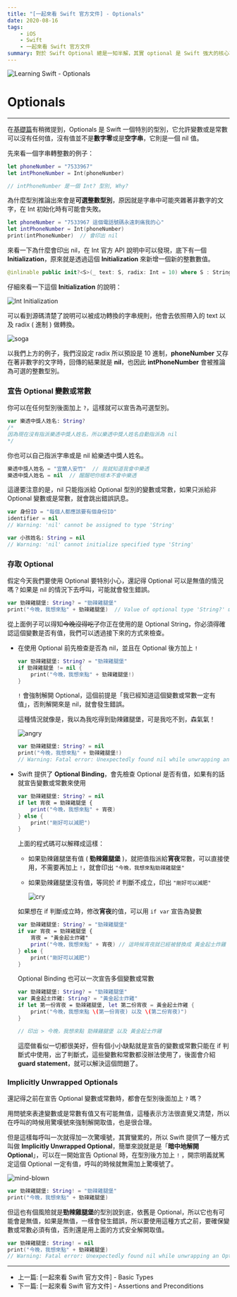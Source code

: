 ```yaml
---
title: "[一起來看 Swift 官方文件] - Optionals"
date: 2020-08-16
tags:
    - iOS
    - Swift
    - 一起來看 Swift 官方文件
summary: 對於 Swift Optional 總是一知半解，其實 optional 是 Swift 強大的核心功能之一
---
```


![Learning Swift - Optionals](@assets/20200816/banner2.jpg)

# Optionals

---

在[基礎篇](https://andrewwuu.com/tw/2020/08/10/the-basics/)有稍微提到，Optionals 是 Swift 一個特別的型別，它允許變數或是常數可以沒有任何值，沒有值並不是**數字零**或是**空字串**，它則是一個 nil 值。

先來看一個字串轉整數的例子：

```swift
let phoneNumber = "7533967"
let intPhoneNumber = Int(phoneNumber)

// intPhoneNumber 是一個 Int? 型別, Why?
```

為什麼型別推論出來會是**可選整數型別**，原因就是字串中可能夾雜著非數字的文字，在 Int 初始化時有可能會失敗。

```swift
let phoneNumber = "7533967 這個電話號碼永遠刺痛我的心"
let intPhoneNumber = Int(phoneNumber)
print(intPhoneNumber)  // 會印出 nil
```

來看一下為什麼會印出 nil，在 Int 官方 API 說明中可以發現，底下有一個 **Initialization**，原來就是透過這個 **Initialization** 來新增一個新的整數數值。

```swift
@inlinable public init?<S>(_ text: S, radix: Int = 10) where S : StringProtocol
```

仔細來看一下這個 **Initialization** 的說明：

![Int Initialization](@assets/20200816/init.png "Swift Int initialization")

可以看到源碼清楚了說明可以被成功轉換的字串規則，他會去依照帶入的 text 以及 radix ( 進制 ) 做轉換。

![soga](@assets/20200816/soga.gif "soga")

以我們上方的例子，我們沒設定 radix 所以預設是 10 進制，**phoneNumber** 又存在著非數字的文字時，回傳的結果就是 **nil**，也因此 **intPhoneNumber** 會被推論為可選的整數型別。

### 宣告 Optional 變數或常數

你可以在任何型別後面加上 `?`，這樣就可以宣告為可選型別。

```swift
var 樂透中獎人姓名: String?
/* 
因為現在沒有指派樂透中獎人姓名，所以樂透中獎人姓名自動指派為 nil
*/
```

你也可以自己指派字串或是 nil 給樂透中獎人姓名。

```swift
樂透中獎人姓名 = "宜蘭人安竹"  // 我就知道我會中樂透
樂透中獎人姓名 = nil  // 醒醒吧你根本不會中樂透
```

這邊要注意的是，nil 只能指派給 Optional 型別的變數或常數，如果只派給非 Optional 變數或是常數，就會跳出錯誤訊息。

```swift
var 身份ID = "每個人都應該要有個身份ID"
identifier = nil
// Warning: 'nil' cannot be assigned to type 'String'

var 小孩姓名: String = nil
// Warning: 'nil' cannot initialize specified type 'String'
```

### 存取 Optional

假定今天我們要使用 Optional 要特別小心，還記得 Optional 可以是無值的情況嗎？如果是 nil 的情況下去呼叫，可能就會發生錯誤。

```swift
var 勁辣雞腿堡: String? = "勁辣雞腿堡"
print("今晚，我想來點" + 勁辣雞腿堡)  // Value of optional type 'String?' must be unwrapped to a value of type 'String'
```

從上面例子可以得知~~今晚沒得吃了~~你正在使用的是 Optional String，你必須得確認這個變數是否有值，我們可以透過接下來的方式來檢查。

- 在使用 Optional 前先檢查是否為 nil，並且在 Optional 後方加上 `!`

    ```swift
    var 勁辣雞腿堡: String? = "勁辣雞腿堡"
    if 勁辣雞腿堡 != nil {
    	print("今晚，我想來點" + 勁辣雞腿堡!)
    }
    ```

    `!` 會強制解開 Optional，這個前提是「我已經知道這個變數或常數一定有值」，否則解開來是 nil，就會發生錯誤。

    這種情況就像是，我以為我吃得到勁辣雞腿堡，可是我吃不到，森氣氣！

    ![angry](@assets/20200816/angry.gif)

    ```swift
    var 勁辣雞腿堡: String? = nil
    print("今晚，我想來點" + 勁辣雞腿堡!)
    // Warning: Fatal error: Unexpectedly found nil while unwrapping an Optional value
    ```

- Swift 提供了 **Optional Binding**，會先檢查 Optional 是否有值，如果有的話就宣告變數或常數來使用

    ```swift
    var 勁辣雞腿堡: String? = nil
    if let 宵夜 = 勁辣雞腿堡 {
    	print("今晚，我想來點" + 宵夜)
    } else {
    	print("剛好可以減肥")
    }
    ```

    上面的程式碼可以解釋成這樣：

    - 如果勁辣雞腿堡有值 ( **勁辣雞腿堡** )，就把值指派給**宵夜**常數，可以直接使用，不需要再加上 `!`，就會印出 `"今晚，我想來點勁辣雞腿堡"`
    - 如果勁辣雞腿堡沒有值，等同於 if 判斷不成立，印出 `"剛好可以減肥"`

        ![cry](@assets/20200816/cry.gif "Swift optional error")

    如果想在 if 判斷成立時，修改**宵夜**的值，可以用 `if var` 宣告為變數

    ```swift
    var 勁辣雞腿堡: String? = "勁辣雞腿堡"
    if var 宵夜 = 勁辣雞腿堡 {
    	宵夜 = "黃金起士炸雞"
    	print("今晚，我想來點" + 宵夜) // 這時候宵夜就已經被替換成 黃金起士炸雞
    } else {
    	print("剛好可以減肥")
    }
    ```

    Optional Binding 也可以一次宣告多個變數或常數

    ```swift
    var 勁辣雞腿堡: String? = "勁辣雞腿堡"
    var 黃金起士炸雞: String? = "黃金起士炸雞"
    if let 第一份宵夜 = 勁辣雞腿堡, let 第二份宵夜 = 黃金起士炸雞 {
    	print("今晚，我想來點 \(第一份宵夜) 以及 \(第二份宵夜)")
    }

    // 印出 > 今晚，我想來點 勁辣雞腿堡 以及 黃金起士炸雞
    ```

    這麼做看似一切都很美好，但有個小小缺點就是宣告的變數或常數只能在 if 判斷式中使用，出了判斷式，這些變數和常數都沒辦法使用了，後面會介紹 **guard statement**，就可以解決這個問題了。

### Implicitly Unwrapped Optionals

還記得之前在宣告 Optional 變數或常數時，都會在型別後面加上 `?` 嗎？

用問號來表達變數或是常數有值又有可能無值，這種表示方法很直覺又清楚，所以在呼叫的時候用驚嘆號來強制解開取值，也是很合理。

但是這樣每呼叫一次就得加一次驚嘆號，其實蠻累的，所以 Swift 提供了一種方式叫做 **Implicitly Unwrapped Optional**，簡單來說就是是「**暗中地解開 Optional**」，可以在一開始宣告 Optional 時，在型別後方加上 `!` ，開宗明義就篤定這個 Optional 一定有值，呼叫的時候就無需加上驚嘆號了。

![mind-blown](@assets/20200816/mind-blown.gif "mplicitly Unwrapped Optional")

```swift
var 勁辣雞腿堡: String! = "勁辣雞腿堡"
print("今晚，我想來點" + 勁辣雞腿堡)
```

但這也有個風險就是**勁辣雞腿堡**的型別說到底，依舊是 Optional，所以它也有可能會是無值，如果是無值，一樣會發生錯誤，所以要使用這種方式之前，要確保變數或常數必須有值，否則還是用上面的方式安全解開取值。

```swift
var 勁辣雞腿堡: String! = nil
print("今晚，我想來點" + 勁辣雞腿堡)
// Warning: Fatal error: Unexpectedly found nil while unwrapping an Optional value
```

---

- 上一篇: <router-link to="/tw/2020/08/16/basic-types/">[一起來看 Swift 官方文件] - Basic Types</router-link>
- 下一篇: <router-link to="/tw/2020/08/18/assertions-and-preconditions/">[一起來看 Swift 官方文件] - Assertions and Preconditions</router-link>